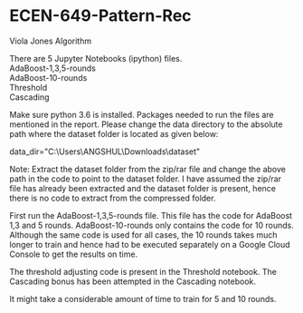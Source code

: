# ECEN-649-Pattern-Rec
Viola Jones Algorithm

There are 5 Jupyter Notebooks (ipython) files. <br/>
AdaBoost-1,3,5-rounds<br/>
AdaBoost-10-rounds<br/>
Threshold<br/>
Cascading<br/>

Make sure python 3.6 is installed. Packages needed to run the files are mentioned in the report.
 Please change the data directory to the absolute path where the dataset folder is located as given below: <br/>

data_dir="C:\\Users\\ANGSHUL\\Downloads\\dataset" <br/>

Note: Extract the dataset folder from the zip/rar file and change the above path in the code to point to the dataset folder. 
I have assumed the zip/rar file has already been extracted and the dataset folder is present, hence there is no code to extract from the compressed folder. <br/>

First run the AdaBoost-1,3,5-rounds file. This file has the code for AdaBoost 1,3 and 5 rounds.
AdaBoost-10-rounds only contains the code for 10 rounds.
Although the same code is used for all cases, the 10 rounds takes much longer to train and hence had to be executed separately on a Google Cloud Console to get the results on time.

The threshold adjusting code is present in the Threshold notebook.
The Cascading bonus has been attempted in the Cascading notebook.

It might take a considerable amount of time to train for 5 and 10 rounds.



